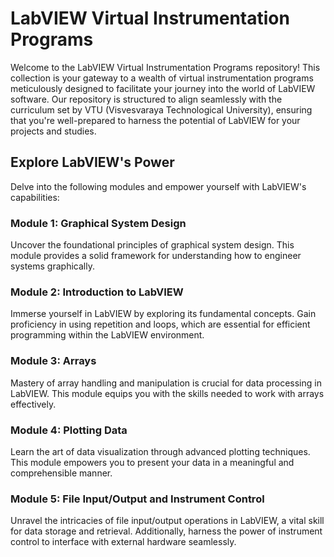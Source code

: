 # LabVIEW Virtual Instrumentation Programs

Welcome to the LabVIEW Virtual Instrumentation Programs repository! This collection is your gateway to a wealth of virtual instrumentation programs meticulously designed to facilitate your journey into the world of LabVIEW software. Our repository is structured to align seamlessly with the curriculum set by VTU (Visvesvaraya Technological University), ensuring that you're well-prepared to harness the potential of LabVIEW for your projects and studies.

## Explore LabVIEW's Power

Delve into the following modules and empower yourself with LabVIEW's capabilities:

### Module 1: Graphical System Design
Uncover the foundational principles of graphical system design. This module provides a solid framework for understanding how to engineer systems graphically.

### Module 2: Introduction to LabVIEW
Immerse yourself in LabVIEW by exploring its fundamental concepts. Gain proficiency in using repetition and loops, which are essential for efficient programming within the LabVIEW environment.

### Module 3: Arrays
Mastery of array handling and manipulation is crucial for data processing in LabVIEW. This module equips you with the skills needed to work with arrays effectively.

### Module 4: Plotting Data
Learn the art of data visualization through advanced plotting techniques. This module empowers you to present your data in a meaningful and comprehensible manner.

### Module 5: File Input/Output and Instrument Control
Unravel the intricacies of file input/output operations in LabVIEW, a vital skill for data storage and retrieval. Additionally, harness the power of instrument control to interface with external hardware seamlessly.
